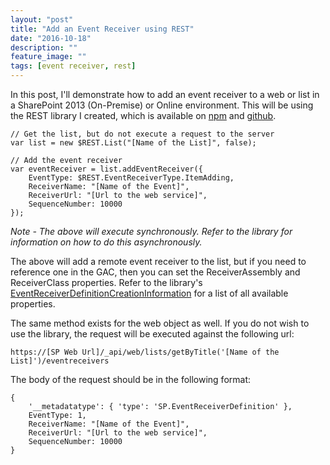 ```yaml
---
layout: "post"
title: "Add an Event Receiver using REST"
date: "2016-10-18"
description: ""
feature_image: ""
tags: [event receiver, rest]
---
```


In this post, I'll demonstrate how to add an event receiver to a web or list in a SharePoint 2013 (On-Premise) or Online environment. This will be using the REST library I created, which is available on [npm](https://npmjs.com/packages/gd-sprest) and [github](https://github.com/gunjandatta/sprest).

<!--more-->

```
// Get the list, but do not execute a request to the server
var list = new $REST.List("[Name of the List]", false);

// Add the event receiver
var eventReceiver = list.addEventReceiver({
    EventType: $REST.EventReceiverType.ItemAdding,
    ReceiverName: "[Name of the Event]",
    ReceiverUrl: "[Url to the web service]",
    SequenceNumber: 10000
});

```

_Note - The above will execute synchronously. Refer to the library for information on how to do this asynchronously._

The above will add a remote event receiver to the list, but if you need to reference one in the GAC, then you can set the ReceiverAssembly and ReceiverClass properties. Refer to the library's [EventReceiverDefinitionCreationInformation](https://msdn.microsoft.com/en-us/library/office/dn600183.aspx#bk_EventReceiverDefinitionCreationInformation) for a list of all available properties.

The same method exists for the web object as well. If you do not wish to use the library, the request will be executed against the following url:

```
https://[SP Web Url]/_api/web/lists/getByTitle('[Name of the List]')/eventreceivers

```

The body of the request should be in the following format:

```
{
    '__metadatatype': { 'type': 'SP.EventReceiverDefinition' },
    EventType: 1,
    ReceiverName: "[Name of the Event]",
    ReceiverUrl: "[Url to the web service]",
    SequenceNumber: 10000
}

```
